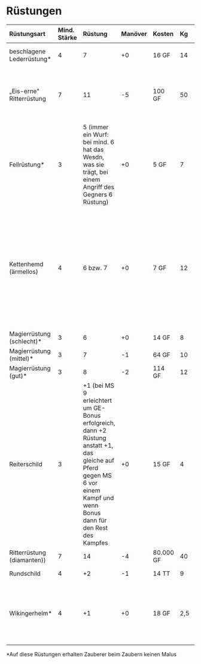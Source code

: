 # Rüstungen

| Rüstungsart | Mind. Stärke | Rüstung | Manöver | Kosten | Kg | Häufigkeit | Besonderes |
| :--- | :--- | :--- | :--- | :--- | :--- | :--- | :--- |
| beschlagene Lederrüstung\* | 4 | 7 | +0 | 16 GF | 14 | mittel | teilweise mit Eisen beschlagen |
| „Eis-erne" Ritterrüstung | 7 | 11 | -5 | 100 GF | 50 | extrem selten \(in Norvlie im Tumtrah-Reich mittlere Häufigkeit\) |
| Fellrüstung\* | 3 | 5 \(immer ein Wurf: bei mind. 6 hat das Wesdn, was sie trägt, bei einem Angriff des Gegners 6 Rüstung\) | +0 | 5 GF | 7 | mittel | |
| Kettenhemd \(ärmellos\) | 4 | 6 bzw. 7 | +0 | 7 GF | 12 |  | nach Kauf einmal würfeln: 5 oder weniger auf Würfel -&gt; 6 Rüstung \(schlechtes Kettenhemd\), bei 6 oder mehr auf Würfel -&gt; 7 Rüstung \(gutes Kettenhemd\), es sei denn es wird auf Arme des Trägers gezielt |
| Magierrüstung \(schlecht\)\* | 3 | 6 | +0 | 14 GF | 8 | selten |  |
| Magierrüstung \(mittel\)\* | 3 | 7 | -1 | 64 GF | 10 | sehe selten |  |
| Magierrüstung \(gut\)\* | 3 | 8 | -2 | 114 GF | 12 | extrem selten |  |
| Reiterschild | 3 | +1 \(bei MS 9 erleichtert um GE-Bonus erfolgreich, dann +2 Rüstung anstatt +1, das gleiche auf Pferd gegen MS 6 vor einem Kampf und wenn Bonus dann für den Rest des Kampfes | +0 | 15 GF | 4 | selten |  |
| Ritterrüstung \(diamanten\)\) | 7 | 14 | -4 | 80.000 GF | 40 | extrem selten |  |
| Rundschild | 4 | +2 | -1 | 14 TT | 9 | eher häufig |  |
| Wikingerhelm\* | 4 | +1 | +0 | 18 GF | 2,5 | selten - sehr selten | kooperiert mit anderen Rüstungen, einschüchternd und Autorität ausstrahlend: +1 auf Einflussnahme |

\*Auf diese Rüstungen erhalten Zauberer beim Zaubern keinen Malus

